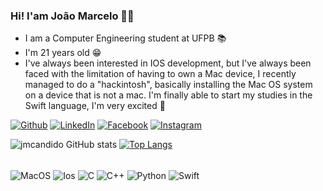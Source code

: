 ### Hi! I'am João Marcelo 👋🏻

- I am a Computer Engineering student at UFPB 📚
- I'm 21 years old 😁
- I've always been interested in IOS development, but I've always been faced with the limitation of having to own a Mac device, I recently managed to do a "hackintosh", basically installing the Mac OS system on a device that is not a mac. I'm finally able to start my studies in the Swift language, I'm very excited  

[![Github](https://img.shields.io/badge/GitHub-100000?style=for-the-badge&logo=github&logoColor=white)](https://github.com/jmcandido)
[![LinkedIn](https://img.shields.io/badge/LinkedIn-0077B5?style=for-the-badge&logo=linkedin&logoColor=white)](https://www.linkedin.com/in/jo%C3%A3o-marcelo-candido-borges-78a115214/)
[![Facebook](https://img.shields.io/badge/Facebook-1877F2?style=for-the-badge&logo=facebook&logoColor=white)](https://www.facebook.com/joaomarcelo.candido.9)
[![Instagram](https://img.shields.io/badge/Instagram-E4405F?style=for-the-badge&logo=instagram&logoColor=white)](https://www.instagram.com/jmcandido_/)



![jmcandido GitHub stats](https://github-readme-stats.vercel.app/api?username=jmcandido&show_icons=true&theme=onedark) [![Top Langs](https://github-readme-stats.vercel.app/api/top-langs/?username=jmcandido&layout=donut)](https://github.com/jmcandido/github-readme-stats)



<div style = "display: inline_block"><br/>
 <img align = "center" alt = "MacOS" src = "https://img.shields.io/badge/mac%20os-000000?style=for-the-badge&logo=apple&logoColor=white"/>
 <img align = "center" alt = "Ios" src = "https://img.shields.io/badge/iOS-000000?style=for-the-badge&logo=ios&logoColor=white"/>
 <img align = "center" alt = "C" src = "https://img.shields.io/badge/C%2B%2B-00599C?style=for-the-badge&logo=c%2B%2B&logoColor=white"/>
 <img align = "center" alt = "C++" src = "https://img.shields.io/badge/C%2B%2B-00599C?style=for-the-badge&logo=c%2B%2B&logoColor=white"/>
 <img align = "center" alt = "Python" src = "https://img.shields.io/badge/Python-14354C?style=for-the-badge&logo=python&logoColor=white"/>
 <img align = "center" alt = "Swift" src = "https://img.shields.io/badge/Swift-FA7343?style=for-the-badge&logo=swift&logoColor=white"/>
</div>



